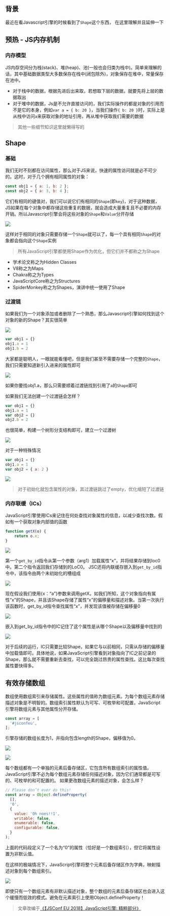 ## 背景

最近在看Javascript引擎的时候看到了`Shape`这个东西， 在这里理解并且延伸一下

## 预热 - JS内存机制

### 内存模型

JS内存空间分为栈(stack)、堆(heap)、池(一般也会归类为栈中)。简单来理解的话，其中基础数据类型大多数保存在栈中(闭包除外)，对象保存在堆中，常量保存在池中。

+ 对于栈中的数据，根据先进后出来取，若想取下层的数据，就要先将上层的数据取出
+ 对于堆中的数据，Js是不允许直接访问的，我们实际操作的都是对象的引用而不是它的本身，例如`var a = { b: 20 }`，当我们操作`{ b: 20 }`时，实际上是从栈中访问`a`来获取对象的地址引用，再从堆中获取我们需要的数据

> 其他一些细节知识这里就懒得写的

## Shape

### 基础

我们无时不刻都在访问属性，那么对于JS来说，快速的属性访问就是必不可少的。这时，对于几个拥有相同属性的对象：
```Javascript
const obj1 = { a: 1, b: 2 };
const obj2 = { a: 3, b: 4 };
```
它们有相同的键值对，我们可以说它们有相同的`Shape`(即`key`)，对于这种数据，JS如果在每个对象中都存储这些重复的数据，就会造成大量重复且不必要的内存开销。所以Javascript引擎会将这些对象的`Shape`和`Value`分开存储

![](http://p5sf6v0wz.bkt.clouddn.com/js-shape.png)

这样对于相同的对象只需要存储一个`Shape`就可以了，每一个具有相同`Shape`的对象都会指向这个`Shape`实例

> 所有JavaScript引擎都使用Shape作为优化，但它们并不都称之为Shape

+ 学术论文称之为Hidden Classes
+ V8称之为Maps
+ Chakra称之为Types
+ JavaScriptCore称之为Structures
+ SpiderMonkey称之为Shapes，演讲中统一使用了Shape

### 过渡链

如果我们为一个对象添加或者删除了一个熟悉，那么Javascript引擎如何找到这个对象的新的Shape？其实很简单

![](http://p5sf6v0wz.bkt.clouddn.com/js-shape-trans.png)

```javascript
var obj1 = {}
obj1.a = 1
obj1.b = 2
```
大家都是聪明人，一眼就能看懂吧，但是我们甚至不需要存储一个完整的`Shape`，我们只需要知道新引入进来的属性即可

![](http://p5sf6v0wz.bkt.clouddn.com/js-shape-trans-more2.png)

如果你要找obj1.a，那么只需要顺着过渡链找到引用了`a`的`Shape`即可

如果我们无法创建一个过渡链会怎样？
```javascript
var obj1 = {}
obj1.a = 1
var obj2 = {}
obj2.b = 2
```

也很简单，构建一个树形分支结构即可，建立一个过渡树

![](http://p5sf6v0wz.bkt.clouddn.com/js-shape-tree.png)

对于一种特殊情况

```javascript
var obj1 = {}
obj1.a = 1
var obj2 = { a: 2 }
```

![](http://p5sf6v0wz.bkt.clouddn.com/js-shape=tree-empty.png)

> 对于初始化就包含属性的对象，其过渡链跳过了empty，优化缩短了过渡链

### 内存联缓（ICs）

JavaScript引擎使用ICs来记住在何处查找对象属性的信息，以减少查找次数。假如有一个获取对象内部值的函数
```javascript
function getX(o) {
	return o.x;
}
```

![](https://user-gold-cdn.xitu.io/2018/6/18/16411f1b7217d045?imageView2/0/w/1280/h/960/format/webp/ignore-error/1)

第一个`get_by_id`指令从第一个参数（arg1）加载属性“x”，并将结果存储到loc0中。第二个指令返回我们存储到的LoC0。
JSC还将内联缓存嵌入到`get_by_id`指令中，该指令由两个未初始化的槽组成

![](https://user-gold-cdn.xitu.io/2018/6/18/16411f6118ecaea0?imageView2/0/w/1280/h/960/format/webp/ignore-error/1)

现在假设我们使用{x：“a”}参数来调用getX。如我们所知，这个对象指向有属性“x”的Shape，并且该Shape存储了属性“x”的偏移量和描述对象。当第一次执行该函数时，get_by_id指令查找属性“x”，并发现该值被存储在偏移量0

![](https://user-gold-cdn.xitu.io/2018/6/18/16411f68e5c06ab2?imageView2/0/w/1280/h/960/format/webp/ignore-error/1)

嵌入到get_by_id指令中的IC记住了这个属性是从哪个Shape以及偏移量中找到的

![](https://user-gold-cdn.xitu.io/2018/6/18/16411f70abbe30f7?imageView2/0/w/1280/h/960/format/webp/ignore-error/1)

对于后续的运行，IC只需要比较Shape，如果它与以前相同，只需从存储的偏移量中加载值即可。具体地说，如果JavaScript引擎看到对象指向了IC之前记录的Shape，那么就不需要重新去查找，可以完全跳过昂贵的属性查找。这比每次查找属性要快得多。

## 有效存储数组

数组使用数组索引来存储属性。这些属性的值称为数组元素。为每个数组元素存储描述对象是不明智的。数组索引属性默认为可写、可枚举和可配置，JavaScript引擎将数组元素与其他属性分开存储。

```javascript
const array = [
  '#jsconfeu',
];
```

引擎存储的数组长度为1，并指向包含length的Shape，偏移值为0。

![](https://user-gold-cdn.xitu.io/2018/6/18/16411ff1f8046d1b?imageView2/0/w/1280/h/960/format/webp/ignore-error/1)

![](https://user-gold-cdn.xitu.io/2018/6/18/16411ffa76bf36bc?imageView2/0/w/1280/h/960/format/webp/ignore-error/1)

每个数组都有一个单独的元素后备存储区，它包含所有数组索引的属性值。JavaScript引擎不必为每个数组元素存储任何描述对象，因为它们通常都是可写的、可枚举的和可配置的。
如果更改数组元素的描述对象，会怎么样？

```javascript
// Please don’t ever do this!
const array = Object.defineProperty(
  [],
  '0',
  {
    value: 'Oh noes!!1',
    writable: false,
    enumerable: false,
    configurable: false,
  }
);
```

上面的代码段定义了一个名为“0”的属性（恰好是一个数组索引），但它将属性设置为非默认值。

在这样的极端情况下，JavaScript引擎将整个元素后备存储区作为字典，映射描述对象到每个数组索引。

![](https://user-gold-cdn.xitu.io/2018/6/18/1641200f5b4b4c5f?imageView2/0/w/1280/h/960/format/webp/ignore-error/1)

即使只有一个数组元素有非默认描述对象，整个数组的元素后备存储区也会进入这个缓慢而低效的模式。避免在元素索引上使用Object.defineProperty！

> 文章改编于[《【JSConf EU 2018】JavaScript引擎: 精粹部分》](https://juejin.im/post/5b275178f265da59a23f19cf)